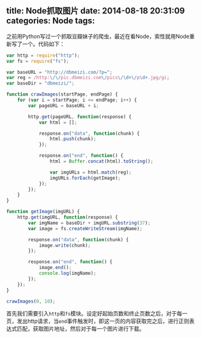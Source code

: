 title: Node抓取图片
date: 2014-08-18 20:31:09
categories: Node
tags:
---
之前用Python写过一个抓取豆瓣妹子的爬虫，最近在看Node，索性就用Node重新写了一个。代码如下：
```javascript
var http = require("http");
var fs = require("fs");

var baseURL = "http://dbmeizi.com/?p=";
var reg = /http:\/\/pic.dbmeizi.com\/pics\/\d+\/p\d+.jpg/gi;
var baseDir = "dbmeizi/";

function crawImages(startPage, endPage) {
	for (var i = startPage; i <= endPage; i++) {
		var pageURL = baseURL + i;

		http.get(pageURL, function(response) {
			var html = [];

			response.on("data", function(chunk) {
				html.push(chunk);
			});

			response.on("end", function() {
				html = Buffer.concat(html).toString();

				var imgURLs = html.match(reg);
				imgURLs.forEach(getImage);
			});
		});
	}
}

function getImage(imgURL) {
	http.get(imgURL, function(response) {
		var imgName = baseDir + imgURL.substring(37);
		var image = fs.createWriteStream(imgName);

		response.on("data", function(chunk) {
			image.write(chunk);
		});

		response.on("end", function() {
			image.end();
			console.log(imgName);
		});
	});
}

crawImages(0, 10);
```
<!-- more -->
首先我们需要引入`http`和`fs`模块。设定好起始页数和终止页数之后，对于每一页，发出http请求，当`end`事件触发时，即这一页的内容获取完之后，进行正则表达式匹配，获取图片地址，然后对于每一个图片进行下载。